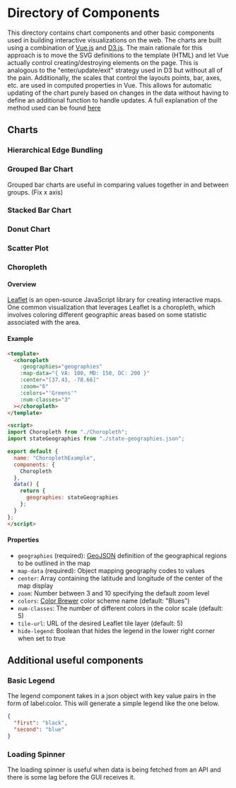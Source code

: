 # Directory of Components

This directory contains chart components and other basic components used in building interactive visualizations on the
web. The charts are built using a combination of [Vue.js](https://vuejs.org/v2/guide/) and [D3.js](https://d3js.org/).
The main rationale for this approach is to move the SVG definitions to the template (HTML) and let Vue actually control
creating/destroying elements on the page. This is analogous to the "enter/update/exit" strategy used in D3 but without
all of the pain. Additionally, the scales that control the layouts points, bar, axes, etc. are used in computed
properties in Vue. This allows for automatic updating of the chart purely based on changes in the data without having to
define an additional function to handle updates. A full explanation of the method used can be
found [here](./rationale.md)

## Charts

### Hierarchical Edge Bundling

<chart-selector :chart="'HierarchicalEdgeBundling'"></chart-selector>

### Grouped Bar Chart

Grouped bar charts are useful in comparing values together in and between groups. (Fix x axis)

<chart-selector :chart="'GroupedBarChart'"></chart-selector>

### Stacked Bar Chart

### Donut Chart

### Scatter Plot

### Choropleth

#### Overview

[Leaflet](https://leafletjs.com/) is an open-source JavaScript library for creating interactive maps. One common 
visualization that leverages Leaflet is a choropleth, which involves coloring different geographic areas based on 
some statistic associated with the area.

#### Example

```html
<template>
  <choropleth
    :geographies="geographies"
    :map-data="{ VA: 100, MD: 150, DC: 200 }"
    :center="[37.43, -78.66]"
    :zoom="6"
    :colors="'Greens'"
    :num-classes="3"
  ></choropleth>
</template>

<script>
import Choropleth from "./Choropleth";
import stateGeographies from "./state-geographies.json";

export default {
  name: "ChoroplethExample",
  components: {
    Choropleth
  },
  data() {
    return {
      geographies: stateGeographies
    };
  }
};
</script>
```

[comment]: <> (<choropleth-example style="width: 100%; height: 300px"></choropleth-example>)

#### Properties

* `geographies` (required): [GeoJSON](https://geojson.org/) definition of the geographical regions to be outlined in the map
* `map-data` (required): Object mapping geography codes to values
* `center`: Array containing the latitude and longitude of the center of the map display
* `zoom`: Number between 3 and 10 specifying the default zoom level
* `colors`: [Color Brewer](https://colorbrewer2.org) color scheme name (default: "Blues")
* `num-classes`: The number of different colors in the color scale (default: 5)
* `tile-url`: URL of the desired Leaflet tile layer (default: 5)
* `hide-legend`: Boolean that hides the legend in the lower right corner when set to true

## Additional useful components

### Basic Legend

The legend component takes in a json object with key value pairs in the form of label:color. This will generate a simple
legend like the one below.

```json
{
  "first": "black",
  "second": "blue"
}
```

<base-legend v-bind:legend-data="{'first': 'black', 'second': 'blue'}"></base-legend>

### Loading Spinner

The loading spinner is useful when data is being fetched from an API and there is some lag before the GUI receives it.

<div style="display: flex; justify-content: center">
<loader-spinning></loader-spinning>
</div>


